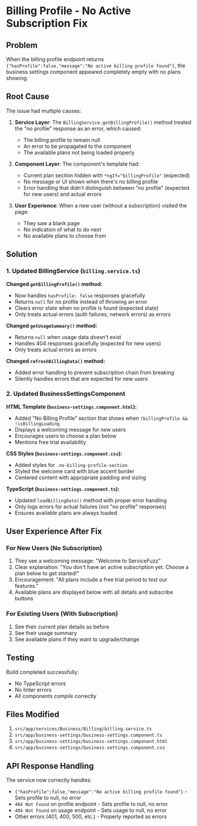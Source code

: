 # Billing Profile - No Active Subscription Fix

## Problem

When the billing profile endpoint returns `{"hasProfile":false,"message":"No active billing profile found"}`, the business settings component appeared completely empty with no plans showing.

## Root Cause

The issue had multiple causes:

1. **Service Layer**: The `BillingService.getBillingProfile()` method treated the "no profile" response as an error, which caused:
   - The billing profile to remain null
   - An error to be propagated to the component
   - The available plans not being loaded properly

2. **Component Layer**: The component's template had:
   - Current plan section hidden with `*ngIf="billingProfile"` (expected)
   - No message or UI shown when there's no billing profile
   - Error handling that didn't distinguish between "no profile" (expected for new users) and actual errors

3. **User Experience**: When a new user (without a subscription) visited the page:
   - They saw a blank page
   - No indication of what to do next
   - No available plans to choose from

## Solution

### 1. Updated BillingService (`billing.service.ts`)

**Changed `getBillingProfile()` method:**
- Now handles `hasProfile: false` responses gracefully
- Returns `null` for no profile instead of throwing an error
- Clears error state when no profile is found (expected state)
- Only treats actual errors (auth failures, network errors) as errors

**Changed `getUsageSummary()` method:**
- Returns `null` when usage data doesn't exist
- Handles 404 responses gracefully (expected for new users)
- Only treats actual errors as errors

**Changed `refreshBillingData()` method:**
- Added error handling to prevent subscription chain from breaking
- Silently handles errors that are expected for new users

### 2. Updated BusinessSettingsComponent

**HTML Template (`business-settings.component.html`):**
- Added "No Billing Profile" section that shows when `!billingProfile && !isBillingLoading`
- Displays a welcoming message for new users
- Encourages users to choose a plan below
- Mentions free trial availability

**CSS Styles (`business-settings.component.css`):**
- Added styles for `.no-billing-profile-section`
- Styled the welcome card with blue accent border
- Centered content with appropriate padding and sizing

**TypeScript (`business-settings.component.ts`):**
- Updated `loadBillingData()` method with proper error handling
- Only logs errors for actual failures (not "no profile" responses)
- Ensures available plans are always loaded

## User Experience After Fix

### For New Users (No Subscription)
1. They see a welcoming message: "Welcome to ServiceFuzz"
2. Clear explanation: "You don't have an active subscription yet. Choose a plan below to get started!"
3. Encouragement: "All plans include a free trial period to test our features."
4. Available plans are displayed below with all details and subscribe buttons

### For Existing Users (With Subscription)
1. See their current plan details as before
2. See their usage summary
3. See available plans if they want to upgrade/change

## Testing

Build completed successfully:
- No TypeScript errors
- No linter errors
- All components compile correctly

## Files Modified

1. `src/app/services/Business/Billing/billing.service.ts`
2. `src/app/business-settings/business-settings.component.ts`
3. `src/app/business-settings/business-settings.component.html`
4. `src/app/business-settings/business-settings.component.css`

## API Response Handling

The service now correctly handles:
- `{"hasProfile":false,"message":"No active billing profile found"}` - Sets profile to null, no error
- `404 Not Found` on profile endpoint - Sets profile to null, no error
- `404 Not Found` on usage endpoint - Sets usage to null, no error
- Other errors (401, 400, 500, etc.) - Properly reported as errors

